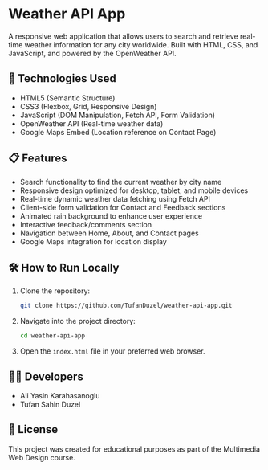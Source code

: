 # Weather API App

A responsive web application that allows users to search and retrieve real-time weather information for any city worldwide. Built with HTML, CSS, and JavaScript, and powered by the OpenWeather API.

## 🚀 Technologies Used
- HTML5 (Semantic Structure)
- CSS3 (Flexbox, Grid, Responsive Design)
- JavaScript (DOM Manipulation, Fetch API, Form Validation)
- OpenWeather API (Real-time weather data)
- Google Maps Embed (Location reference on Contact Page)

## 📋 Features
- Search functionality to find the current weather by city name
- Responsive design optimized for desktop, tablet, and mobile devices
- Real-time dynamic weather data fetching using Fetch API
- Client-side form validation for Contact and Feedback sections
- Animated rain background to enhance user experience
- Interactive feedback/comments section
- Navigation between Home, About, and Contact pages
- Google Maps integration for location display

## 🛠️ How to Run Locally
1. Clone the repository:
   ```bash
   git clone https://github.com/TufanDuzel/weather-api-app.git
   ```
2. Navigate into the project directory:
   ```bash
   cd weather-api-app
   ```
3. Open the `index.html` file in your preferred web browser.

## 👨‍💻 Developers
- Ali Yasin Karahasanoglu
- Tufan Sahin Duzel

## 📜 License
This project was created for educational purposes as part of the Multimedia Web Design course.
